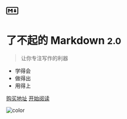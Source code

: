 ![markdown](./imgs/markdown.svg)

# 了不起的 Markdown <small>2.0</small>

> 让你专注写作的利器

- 学得会
- 做得出
- 用得上

[购买地址](https://item.jd.com/12669274.html)
[开始阅读](前言.md)


![color](#ffffff)